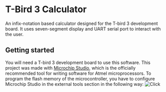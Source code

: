 # T-Bird 3 Calculator
An infix-notation based calculator designed for the T-bird 3 development board. It uses seven-segment display and UART serial port to interact with the user.

## Getting started
You will need a T-bird 3 development board to use this software.
This project was made with [Microchip Studio](https://www.microchip.com/en-us/development-tools-tools-and-software/microchip-studio-for-avr-and-sam-devices), which is the officially recommended tool for writing software for Atmel microprocessors. 
To program the flash memory of the microcontroller, you have to configure Microchip Studio in the external tools section in the following way:
![Click](https://i.imgur.com/f8NrScL.png)
